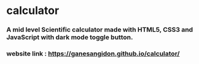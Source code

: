 # calculator

### A mid level Scientific calculator made with HTML5, CSS3 and JavaScript with dark mode toggle button.

### website link : https://ganesangidon.github.io/calculator/

